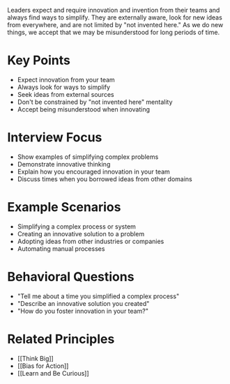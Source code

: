 Leaders expect and require innovation and invention from their teams and always find ways to simplify. They are externally aware, look for new ideas from everywhere, and are not limited by "not invented here." As we do new things, we accept that we may be misunderstood for long periods of time.

# Key Points

- Expect innovation from your team
- Always look for ways to simplify
- Seek ideas from external sources
- Don't be constrained by "not invented here" mentality
- Accept being misunderstood when innovating

# Interview Focus

- Show examples of simplifying complex problems
- Demonstrate innovative thinking
- Explain how you encouraged innovation in your team
- Discuss times when you borrowed ideas from other domains

# Example Scenarios

- Simplifying a complex process or system
- Creating an innovative solution to a problem
- Adopting ideas from other industries or companies
- Automating manual processes

# Behavioral Questions

- "Tell me about a time you simplified a complex process"
- "Describe an innovative solution you created"
- "How do you foster innovation in your team?"

# Related Principles

- [[Think Big]]
- [[Bias for Action]]
- [[Learn and Be Curious]]
